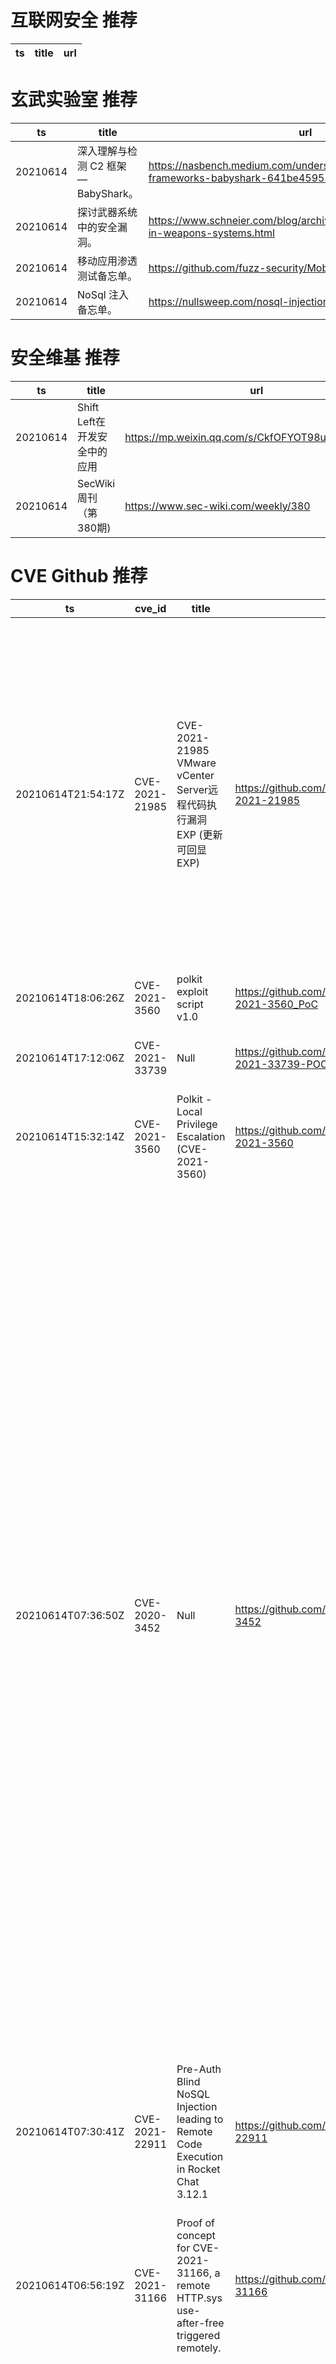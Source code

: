 # 互联网安全 推荐
| ts | title | url| 
| --- | --- | ---| 


# 玄武实验室 推荐
| ts | title | url| 
| --- | --- | ---| 
| 20210614 | 深入理解与检测 C2 框架 — BabyShark。 | https://nasbench.medium.com/understanding-detecting-c2-frameworks-babyshark-641be4595845| 
| 20210614 | 探讨武器系统中的安全漏洞。 | https://www.schneier.com/blog/archives/2021/06/vulnerabilities-in-weapons-systems.html| 
| 20210614 | 移动应用渗透测试备忘单。 | https://github.com/fuzz-security/MobileApp-Pentest-Cheatsheet| 
| 20210614 | NoSql 注入备忘单。 | https://nullsweep.com/nosql-injection-cheatsheet/| 


# 安全维基 推荐
| ts | title | url| 
| --- | --- | ---| 
| 20210614 | Shift Left在开发安全中的应用 | https://mp.weixin.qq.com/s/CkfOFYOT98uICnVx2YLjsQ| 
| 20210614 | SecWiki周刊（第380期) | https://www.sec-wiki.com/weekly/380| 


# CVE Github 推荐
| ts | cve_id | title | url | cve_detail| 
| --- | --- | --- | --- | ---| 
| 20210614T21:54:17Z | CVE-2021-21985 | CVE-2021-21985 VMware vCenter Server远程代码执行漏洞 EXP (更新可回显EXP) | https://github.com/r0ckysec/CVE-2021-21985 | The vSphere Client (HTML5) contains a remote code execution vulnerability due to lack of input validation in the Virtual SAN Health Check plug-in which is enabled by default in vCenter Server. A malicious actor with network access to port 443 may exploit this issue to execute commands with unrestricted privileges on the underlying operating system that hosts vCenter Server.| 
| 20210614T18:06:26Z | CVE-2021-3560 | polkit exploit script v1.0 | https://github.com/tyleraharrison/CVE-2021-3560_PoC | 未查询到CVE信息| 
| 20210614T17:12:06Z | CVE-2021-33739 | Null | https://github.com/mavillon1/CVE-2021-33739-POC | Microsoft DWM Core Library Elevation of Privilege Vulnerability| 
| 20210614T15:32:14Z | CVE-2021-3560 | Polkit - Local Privilege Escalation (CVE-2021-3560) | https://github.com/deathflash1411/CVE-2021-3560 | | 
| 20210614T07:36:50Z | CVE-2020-3452 | Null | https://github.com/sujaygr8/CVE-2020-3452 | A vulnerability in the web services interface of Cisco Adaptive Security Appliance (ASA) Software and Cisco Firepower Threat Defense (FTD) Software could allow an unauthenticated, remote attacker to conduct directory traversal attacks and read sensitive files on a targeted system. The vulnerability is due to a lack of proper input validation of URLs in HTTP requests processed by an affected device. An attacker could exploit this vulnerability by sending a crafted HTTP request containing directory traversal character sequences to an affected device. A successful exploit could allow the attacker to view arbitrary files within the web services file system on the targeted device. The web services file system is enabled when the affected device is configured with either WebVPN or AnyConnect features. This vulnerability cannot be used to obtain access to ASA or FTD system files or underlying operating system (OS) files.| 
| 20210614T07:30:41Z | CVE-2021-22911 | Pre-Auth Blind NoSQL Injection leading to Remote Code Execution in Rocket Chat 3.12.1 | https://github.com/CsEnox/CVE-2021-22911 | A improper input sanitization vulnerability exists in Rocket.Chat server 3.11, 3.12 & 3.13 that could lead to unauthenticated NoSQL injection, resulting potentially in RCE.| 
| 20210614T06:56:19Z | CVE-2021-31166 | Proof of concept for CVE-2021-31166, a remote HTTP.sys use-after-free triggered remotely. | https://github.com/0vercl0k/CVE-2021-31166 | HTTP Protocol Stack Remote Code Execution Vulnerability| 
| 20210614T06:46:19Z | CVE-2020-3187 | Null | https://github.com/sujaygr8/CVE-2020-3187 | A vulnerability in the web services interface of Cisco Adaptive Security Appliance (ASA) Software and Cisco Firepower Threat Defense (FTD) Software could allow an unauthenticated, remote attacker to conduct directory traversal attacks and obtain read and delete access to sensitive files on a targeted system. The vulnerability is due to a lack of proper input validation of the HTTP URL. An attacker could exploit this vulnerability by sending a crafted HTTP request containing directory traversal character sequences. An exploit could allow the attacker to view or delete arbitrary files on the targeted system. When the device is reloaded after exploitation of this vulnerability, any files that were deleted are restored. The attacker can only view and delete files within the web services file system. This file system is enabled when the affected device is configured with either WebVPN or AnyConnect features. This vulnerability can not be used to obtain access to ASA or FTD system files or underlying operating system (OS) files. Reloading the affected device will restore all files within the web services file system.| 
| 20210614T00:58:58Z | CVE-2021-26828 | Null | https://github.com/hevox/CVE-2021-26828_ScadaBR_RCE | OpenPLC ScadaBR through 0.9.1 on Linux and through 1.12.4 on Windows allows remote authenticated users to upload and execute arbitrary JSP files via view_edit.shtm.| 


# klee on Github 推荐
| ts | title | url | stars | forks| 
| --- | --- | --- | --- | ---| 
| 20210614T09:54:33Z | Website for the KLEE project: https://klee.github.io/ | https://github.com/klee/klee.github.io | 14 | 45| 
| 20210614T09:17:13Z | Null | https://github.com/kleefi/kleefi.github.io | 0 | 0| 
| 20210614T08:31:12Z | Config files for my GitHub profile. | https://github.com/kleeqt/kleeqt | 0 | 0| 
| 20210614T07:31:44Z | RVT is a collection of tools/libraries to support both static and dynamic verification of Rust programs. | https://github.com/project-oak/rust-verification-tools | 148 | 14| 


# s2e on Github 推荐
| ts | title | url | stars | forks| 
| --- | --- | --- | --- | ---| 
| 20210614T17:07:29Z | S2E: A platform for multi-path program analysis with selective symbolic execution. | https://github.com/S2E/s2e | 134 | 31| 


# exploit on Github 推荐
| ts | title | url | stars | forks| 
| --- | --- | --- | --- | ---| 
| 20210614T23:08:26Z | Null | https://github.com/floatingHKX/Binary-Exploit-Visualization | 0 | 0| 
| 20210614T22:40:09Z | windows and linux streams for post exploitation | https://github.com/kymb0/post_exploitation | 1 | 0| 
| 20210614T21:53:41Z | CTF framework and exploit development library | https://github.com/Gallopsled/pwntools | 7956 | 1400| 
| 20210614T21:44:14Z | Drafts of exploits made for studying and consultation purposes | https://github.com/brerodrigues/exploit_drafts | 0 | 0| 
| 20210614T21:41:00Z | https://exploit.education/phoenix/ | https://github.com/AnjaniGourisaria/Exploit.Education_WriteUp | 0 | 0| 
| 20210614T21:35:13Z | This repository is primarily maintained by Omar Santos and includes thousands of resources related to ethical hacking  / penetration testing, digital forensics and incident response (DFIR), vulnerability research, exploit development, reverse engineering, and more. | https://github.com/The-Art-of-Hacking/h4cker | 9558 | 1556| 
| 20210614T19:47:46Z | Website for Easy Cross-Site Exploitation | https://github.com/MooseTheGoose/xsserver | 0 | 0| 
| 20210614T19:00:37Z | Kubernetes security and vulnerability tools and utilities. | https://github.com/kris-nova/hack | 29 | 3| 
| 20210614T18:49:40Z | PS4 Exploit list | https://github.com/Hakkuraifu/PS4xploit | 50 | 14| 
| 20210614T18:22:56Z | All about pwning, reversing, and the road to exploit development | https://github.com/NimishMishra/exploit-dev | 0 | 0| 


# backdoor on Github 推荐
| ts | title | url | stars | forks| 
| --- | --- | --- | --- | ---| 
| 20210614T18:09:31Z | Other way to use an arduino to get access on a system. Watch out | https://github.com/Teckinfor/Arduino-AutoInstall-Backdoor | 0 | 0| 
| 20210614T16:15:29Z | kumpulan shell backdoor | https://github.com/FRMFOX/SH3LL-BKDR | 0 | 0| 
| 20210614T13:55:31Z | A curated list of backdoor learning resources | https://github.com/THUYimingLi/backdoor-learning-resources | 249 | 43| 
| 20210614T09:48:46Z | Ghost Framework is an Android post-exploitation framework that exploits the Android Debug Bridge to remotely access an Android device. | https://github.com/EntySec/ghost | 1148 | 551| 
| 20210614T03:22:51Z | AMWScan (PHP Antimalware Scanner) is a free tool to scan php files and analyze your project to find any malicious code inside it. | https://github.com/marcocesarato/PHP-Antimalware-Scanner | 211 | 40| 
| 20210614T01:31:03Z | popbob plugin (NO BACKDOOR) dont open popbob plugin at 3 am!!!!!! | https://github.com/cringesyringe11/popbob-plugin-NO-BACKDOOR- | 0 | 0| 


# fuzz on Github 推荐
| ts | title | url | stars | forks| 
| --- | --- | --- | --- | ---| 
| 20210614T23:47:36Z | A cross-platform browser fuzzing framework | https://github.com/MozillaSecurity/grizzly | 242 | 31| 
| 20210614T23:35:55Z | greybox mutatoin-based fuzzer for PHP | https://github.com/HGUfuzzing/php-fuzzer | 0 | 0| 
| 20210614T23:13:14Z | Andriod Developers Samples | https://github.com/Squishysquirtersquirrel/fuzzy-guacamole | 0 | 0| 
| 20210614T22:56:19Z | A differential fuzzer for x86 decoders | https://github.com/trailofbits/mishegos | 150 | 22| 
| 20210614T22:35:03Z | RESTler is the first stateful REST API fuzzing tool for automatically testing cloud services through their REST APIs and finding security and reliability bugs in these services. | https://github.com/microsoft/restler-fuzzer | 884 | 93| 
| 20210614T22:01:49Z | Null | https://github.com/zyrouge/fuzzle | 0 | 1| 
| 20210614T21:54:47Z | Null | https://github.com/WalberFellipe/L-gica-Fuzzy | 0 | 0| 
| 20210614T20:40:08Z | A self-hosted Fuzzing-As-A-Service platform | https://github.com/microsoft/onefuzz | 2344 | 129| 
| 20210614T20:15:02Z | Personal website of Laurence Hughes | https://github.com/fuzzylogicxx/fuzzylogic | 4 | 1| 
| 20210614T20:07:42Z | Scripts to augment the devtools for fuzzing and such | https://github.com/mgillam/evil-browser-toolkit | 0 | 0| 



# 日更新程序
